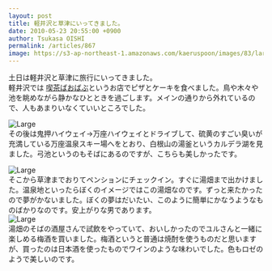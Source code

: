 ```yaml
---
layout: post
title: 軽井沢と草津にいってきました。
date: 2010-05-23 20:55:00 +0900
author: Tsukasa OISHI
permalink: /articles/867
image: https://s3-ap-northeast-1.amazonaws.com/kaeruspoon/images/83/large.JPG?1300880255
---
```



土日は軽井沢と草津に旅行にいってきました。  
軽井沢では [喫茶ばおばぶ](http://r.tabelog.com/nagano/A2003/A200301/20001350/)というお店でピザとケーキを食べました。鳥や木々や池を眺めながら静かなひとときを過ごします。メインの通りから外れているので、人もあまりいなくていいところでした。  

![Large](https://s3-ap-northeast-1.amazonaws.com/kaeruspoon/images/83/large.JPG?1300880255)  
その後は鬼押ハイウェイ→万座ハイウェイとドライブして、硫黄のすごい臭いが充満している万座温泉スキー場へをとおり、白根山の湯釜というカルデラ湖を見ました。弓池というのもそばにあるのですが、こちらも美しかったです。  

![Large](https://s3-ap-northeast-1.amazonaws.com/kaeruspoon/images/84/large.JPG?1300880265)  
そこから草津までおりてペンションにチェックイン。すぐに湯畑まで出かけました。温泉地といったらぼくのイメージではこの湯畑なのです。ずっと来たかったので夢がかないました。ぼくの夢はだいたい、このように簡単にかなうようなものばかりなのです。安上がりな男であります。  
 ![Large](https://s3-ap-northeast-1.amazonaws.com/kaeruspoon/images/85/large.JPG?1300880273)  
湯畑のそばの酒屋さんで試飲をやっていて、おいしかったのでユルさんと一緒に楽しめる梅酒を買いました。梅酒というと普通は焼酎を使うものだと思いますが、買ったのは日本酒を使ったものでワインのような味わいでした。色もロゼのようで美しいのです。  


